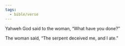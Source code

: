 ```yaml
---
tags:
  - bible/verse
---
```

Yahweh God said to the woman, “What have you done?”

The woman said, “The serpent deceived me, and I ate.”